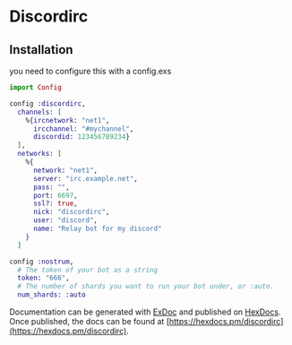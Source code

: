 # Discordirc

## Installation

you need to configure this with a config.exs
```elixir
import Config

config :discordirc,
  channels: [
    %{ircnetwork: "net1",
      ircchannel: "#mychannel",
      discordid: 123456789234}
  ],
  networks: [
    %{
      network: "net1",
      server: "irc.example.net",
      pass: "",
      port: 6697,
      ssl?: true,
      nick: "discordirc",
      user: "discord",
      name: "Relay bot for my discord"
    }
  ]

config :nostrum,
  # The token of your bot as a string
  token: "666",
  # The number of shards you want to run your bot under, or :auto.
  num_shards: :auto
```

Documentation can be generated with [ExDoc](https://github.com/elixir-lang/ex_doc)
and published on [HexDocs](https://hexdocs.pm). Once published, the docs can
be found at [https://hexdocs.pm/discordirc](https://hexdocs.pm/discordirc).

